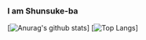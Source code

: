### I am Shunsuke-ba
[![Anurag's github stats](https://github-readme-stats.vercel.app/api?username=Shunsuke-ba&theme=tokyonight)]
[![Top Langs](https://github-readme-stats.vercel.app/api/top-langs/?username=Shunsuke-ba&langs_count=10&theme=tokyonight)]
